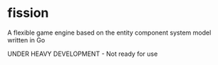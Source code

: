 fission
=======

A flexible game engine based on the entity component system model written in Go

UNDER HEAVY DEVELOPMENT - Not ready for use
